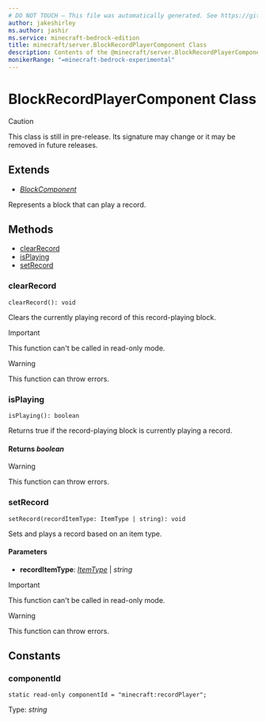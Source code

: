 ```yaml
---
# DO NOT TOUCH — This file was automatically generated. See https://github.com/mojang/minecraftapidocsgenerator to modify descriptions, examples, etc.
author: jakeshirley
ms.author: jashir
ms.service: minecraft-bedrock-edition
title: minecraft/server.BlockRecordPlayerComponent Class
description: Contents of the @minecraft/server.BlockRecordPlayerComponent class.
monikerRange: "=minecraft-bedrock-experimental"
---
```

# BlockRecordPlayerComponent Class

> [!CAUTION]
> This class is still in pre-release.  Its signature may change or it may be removed in future releases.

## Extends
- [*BlockComponent*](BlockComponent.md)

Represents a block that can play a record.

## Methods
- [clearRecord](#clearrecord)
- [isPlaying](#isplaying)
- [setRecord](#setrecord)

### **clearRecord**
`
clearRecord(): void
`

Clears the currently playing record of this record-playing block.

> [!IMPORTANT]
> This function can't be called in read-only mode.

> [!WARNING]
> This function can throw errors.

### **isPlaying**
`
isPlaying(): boolean
`

Returns true if the record-playing block is currently playing a record.

#### **Returns** *boolean*

> [!WARNING]
> This function can throw errors.

### **setRecord**
`
setRecord(recordItemType: ItemType | string): void
`

Sets and plays a record based on an item type.

#### **Parameters**
- **recordItemType**: [*ItemType*](ItemType.md) | *string*

> [!IMPORTANT]
> This function can't be called in read-only mode.

> [!WARNING]
> This function can throw errors.

## Constants

### **componentId**
`static read-only componentId = "minecraft:recordPlayer";`

Type: *string*
